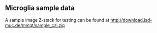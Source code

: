 ## Microglia sample data
A sample image Z-stack for testing can be found at
http://download.isd-muc.de/mmqt/sample_czi.zip